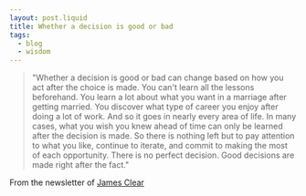 ```yaml
---
layout: post.liquid
title: Whether a decision is good or bad
tags:
  - blog
  - wisdom
---
```



> "Whether a decision is good or bad can change based on how you act after the choice is made.  You can't learn all the lessons beforehand. You learn a lot about what you want in a marriage after getting married. You discover what type of career you enjoy after doing a lot of work. And so it goes in nearly every area of life. In many cases, what you wish you knew ahead of time can only be learned after the decision is made. So there is nothing left but to pay attention to what you like, continue to iterate, and commit to making the most of each opportunity. There is no perfect decision. Good decisions are made right after the fact." 

From the newsletter of [James Clear](https://jamesclear.com/)

